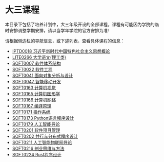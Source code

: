 # 大三课程

本目录下包括了培养计划中，大三年级开设的全部课程。课程有可能因为学院的临时安排调整学期安排，请以当学年学院的官方安排为准!

请根据侧边栏的导航信息，或下述列表，查看具体课程的信息：

- [IPTD0018 习近平新时代中国特色社会主义思想概论](/courses/grade-3/IPTD0018)
- [LITE0266 大学语文(理工类)](/courses/grade-3/LITE0266)
- [SOFT0007 软件体系结构](/courses/grade-3/SOFT0007)
- [SOFT0022 软件工程](/courses/grade-3/SOFT0022)
- [SOFT0041 面向对象分析与设计](/courses/grade-3/SOFT0041)
- [SOFT0047 智能移动开发](/courses/grade-3/SOFT0047)
- [SOFT0163 计算机视觉](/courses/grade-3/SOFT0163)
- [SOFT0165 计算机图形学](/courses/grade-3/SOFT0165)
- [SOFT0166 计算机网络](/courses/grade-3/SOFT0166)
- [SOFT0167 编译原理](/courses/grade-3/SOFT0167)
- [SOFT0171 操作系统](/courses/grade-3/SOFT0171)
- [SOFT0173 Python语言程序设计](/courses/grade-3/SOFT0173)
- [SOFT0179 人工智能导论](/courses/grade-3/SOFT0179)
- [SOFT0201 软件项目管理](/courses/grade-3/SOFT0201)
- [SOFT0202 并行与分布式程序设计](/courses/grade-3/SOFT0202)
- [SOFT0211 人工智能物联网导论](/courses/grade-3/SOFT0211)
- [SOFT0216 创业思维与方法](/courses/grade-3/SOFT0216)
- [SOFT0224  Rust程序设计](/courses/grade-3/SOFT0224)
